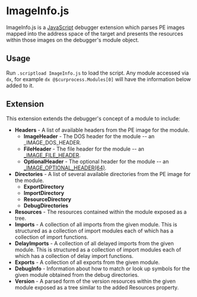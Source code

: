 # ImageInfo.js

ImageInfo.js is a [JavaScript](https://docs.microsoft.com/en-us/windows-hardware/drivers/debugger/javascript-debugger-scripting) debugger extension which parses PE images mapped into the address space of the target and presents the resources within those images on the debugger's module object.

## Usage
Run `.scriptload ImageInfo.js` to load the script. Any module accessed via `dx`, for example `dx @$curprocess.Modules[0]` will have the information below added to it.

## Extension 
This extension extends the debugger's concept of a module to include:
* <b>Headers</b> - A list of available headers from the PE image for the module.
    * <b>ImageHeader</b> - The DOS header for the module -- an _IMAGE_DOS_HEADER.
    * <b>FileHeader</b> - The file header for the module -- an [_IMAGE_FILE_HEADER](https://docs.microsoft.com/en-us/windows/desktop/api/winnt/ns-winnt-_image_file_header).
    * <b>OptionalHeader</b> - The optional header for the module -- an [_IMAGE_OPTIONAL_HEADER(64)](https://docs.microsoft.com/en-us/windows/desktop/api/winnt/ns-winnt-_image_optional_header64).
* <b>Directories</b> - A list of several available directories from the PE image for the module.
    * <b>ExportDirectory</b>
    * <b>ImportDirectory</b>
    * <b>ResourceDirectory</b>
    * <b>DebugDirectories</b> 
* <b>Resources</b> - The resources contained within the module exposed as a tree.
* <b>Imports</b> - A collection of all imports from the given module.  This is structured as a collection of import modules each of which has a collection of import functions.
* <b>DelayImports</b> - A collection of all delayed imports from the given module. This is structured as a collection of import modules each of which has a collection of delay import functions.
* <b>Exports</b> - A collection of all exports from the given module.
* <b>DebugInfo</b> - Information about how to match or look up symbols for the given module obtained from the debug directories.
* <b>Version</b> - A parsed form of the version resources within the given module exposed as a tree similar to the added Resources property.

